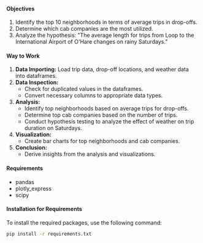#### Objectives

1. Identify the top 10 neighborhoods in terms of average trips in drop-offs.
2. Determine which cab companies are the most utilized.
3. Analyze the hypothesis: "The average length for trips from Loop to the International Airport of O'Hare changes on rainy Saturdays."

#### Way to Work

1. **Data Importing:** Load trip data, drop-off locations, and weather data into dataframes.
2. **Data Inspection:**
    - Check for duplicated values in the dataframes.
    - Convert necessary columns to appropriate data types.
3. **Analysis:**
    - Identify top neighborhoods based on average trips for drop-offs.
    - Determine top cab companies based on the number of trips.
    - Conduct hypothesis testing to analyze the effect of weather on trip duration on Saturdays.
4. **Visualization:**
    - Create bar charts for top neighborhoods and cab companies.
5. **Conclusion:**
    - Derive insights from the analysis and visualizations.

#### Requirements

- pandas
- plotly_express
- scipy

#### Installation for Requirements

To install the required packages, use the following command:

```bash
pip install -r requirements.txt
